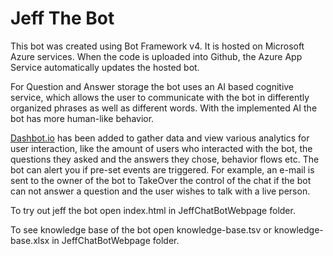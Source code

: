 # Jeff The Bot
This bot was created using Bot Framework v4. It is hosted on Microsoft Azure services. When the code is uploaded into Github, the Azure App Service automatically updates the hosted bot.

For Question and Answer storage the bot uses an AI based cognitive service, which allows the user to communicate with the bot in differently organized phrases as well as different words. With the implemented AI the bot has more human-like behavior.

[Dashbot.io](https://www.dashbot.io/) has been added to gather data and view various analytics for user interaction, like the amount of users who interacted with the bot, the questions they asked and the answers they chose, behavior flows etc. The bot can alert you if pre-set events are triggered. For example, an e-mail is sent to the owner of the bot to TakeOver the control of the chat if the bot can not answer a question and the user wishes to talk with a live person.

To try out jeff the bot open index.html in JeffChatBotWebpage folder.

To see knowledge base of the bot open knowledge-base.tsv or knowledge-base.xlsx in JeffChatBotWebpage folder.
